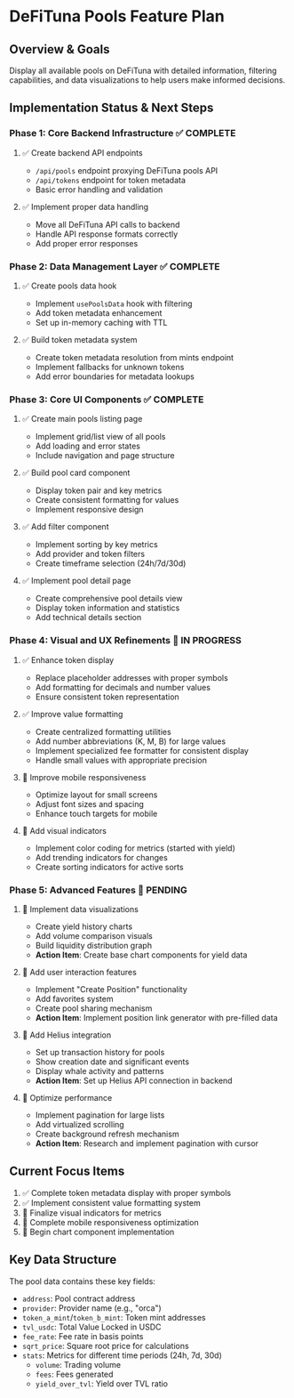 # DeFiTuna Pools Feature Plan

## Overview & Goals
Display all available pools on DeFiTuna with detailed information, filtering capabilities, and data visualizations to help users make informed decisions.

## Implementation Status & Next Steps

### Phase 1: Core Backend Infrastructure ✅ COMPLETE
1. ✅ Create backend API endpoints
   - `/api/pools` endpoint proxying DeFiTuna pools API
   - `/api/tokens` endpoint for token metadata
   - Basic error handling and validation
   
2. ✅ Implement proper data handling
   - Move all DeFiTuna API calls to backend
   - Handle API response formats correctly
   - Add proper error responses

### Phase 2: Data Management Layer ✅ COMPLETE
1. ✅ Create pools data hook
   - Implement `usePoolsData` hook with filtering
   - Add token metadata enhancement
   - Set up in-memory caching with TTL
   
2. ✅ Build token metadata system
   - Create token metadata resolution from mints endpoint
   - Implement fallbacks for unknown tokens
   - Add error boundaries for metadata lookups

### Phase 3: Core UI Components ✅ COMPLETE
1. ✅ Create main pools listing page
   - Implement grid/list view of all pools
   - Add loading and error states
   - Include navigation and page structure
   
2. ✅ Build pool card component
   - Display token pair and key metrics
   - Create consistent formatting for values
   - Implement responsive design
   
3. ✅ Add filter component
   - Implement sorting by key metrics
   - Add provider and token filters
   - Create timeframe selection (24h/7d/30d)
   
4. ✅ Implement pool detail page
   - Create comprehensive pool details view
   - Display token information and statistics
   - Add technical details section

### Phase 4: Visual and UX Refinements 🚧 IN PROGRESS
1. ✅ Enhance token display
   - Replace placeholder addresses with proper symbols
   - Add formatting for decimals and number values
   - Ensure consistent token representation
   
2. ✅ Improve value formatting
   - Create centralized formatting utilities
   - Add number abbreviations (K, M, B) for large values
   - Implement specialized fee formatter for consistent display
   - Handle small values with appropriate precision

3. 🚧 Improve mobile responsiveness
   - Optimize layout for small screens
   - Adjust font sizes and spacing
   - Enhance touch targets for mobile

4. 🚧 Add visual indicators
   - Implement color coding for metrics (started with yield)
   - Add trending indicators for changes
   - Create sorting indicators for active sorts

### Phase 5: Advanced Features 📝 PENDING
1. 📝 Implement data visualizations
   - Create yield history charts
   - Add volume comparison visuals
   - Build liquidity distribution graph
   - **Action Item**: Create base chart components for yield data

2. 📝 Add user interaction features
   - Implement "Create Position" functionality
   - Add favorites system
   - Create pool sharing mechanism
   - **Action Item**: Implement position link generator with pre-filled data

3. 📝 Add Helius integration
   - Set up transaction history for pools
   - Show creation date and significant events
   - Display whale activity and patterns
   - **Action Item**: Set up Helius API connection in backend

4. 📝 Optimize performance
   - Implement pagination for large lists
   - Add virtualized scrolling
   - Create background refresh mechanism
   - **Action Item**: Research and implement pagination with cursor

## Current Focus Items
1. ✅ Complete token metadata display with proper symbols
2. ✅ Implement consistent value formatting system
3. 🔄 Finalize visual indicators for metrics
4. 🔄 Complete mobile responsiveness optimization
5. 🔄 Begin chart component implementation

## Key Data Structure
The pool data contains these key fields:
- `address`: Pool contract address
- `provider`: Provider name (e.g., "orca")
- `token_a_mint`/`token_b_mint`: Token mint addresses
- `tvl_usdc`: Total Value Locked in USDC
- `fee_rate`: Fee rate in basis points
- `sqrt_price`: Square root price for calculations
- `stats`: Metrics for different time periods (24h, 7d, 30d)
  - `volume`: Trading volume
  - `fees`: Fees generated
  - `yield_over_tvl`: Yield over TVL ratio 